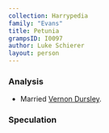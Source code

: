 ```yaml
---
collection: Harrypedia
family: "Evans"
title: Petunia
grampsID: I0097
author: Luke Schierer
layout: person
---
```


### Analysis

- Married [Vernon Dursley][VD].

[VD]: ../../Dursley/Vernon/

### Speculation
